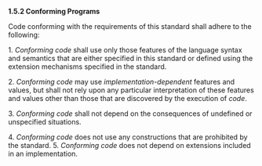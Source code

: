 **1.5.2 Conforming Programs** 

Code conforming with the requirements of this standard shall adhere to the following: 

1\. *Conforming code* shall use only those features of the language syntax and semantics that are either specified in this standard or defined using the extension mechanisms specified in the standard. 

2\. *Conforming code* may use *implementation-dependent* features and values, but shall not rely upon any particular interpretation of these features and values other than those that are discovered by the execution of *code*. 

3\. *Conforming code* shall not depend on the consequences of undefined or unspecified situations. 

4\. *Conforming code* does not use any constructions that are prohibited by the standard. 5. *Conforming code* does not depend on extensions included in an implementation.  



